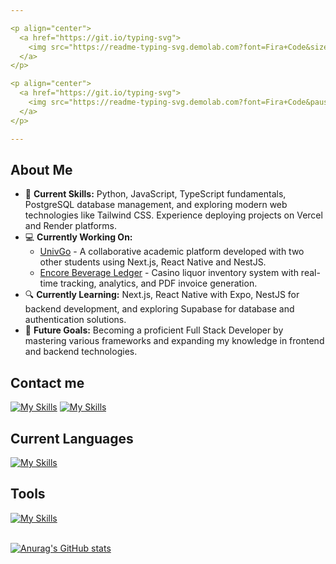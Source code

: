 ```yaml
---

<p align="center">
  <a href="https://git.io/typing-svg">
    <img src="https://readme-typing-svg.demolab.com?font=Fira+Code&size=25&duration=1&pause=1000&color=B08CF7&background=FFFFFF00&center=true&vCenter=true&repeat=false&width=435&lines=Tomas+C%C3%B3rdoba+Urquijo" alt="Typing SVG" />
  </a>
</p>

<p align="center">
  <a href="https://git.io/typing-svg">
    <img src="https://readme-typing-svg.demolab.com?font=Fira+Code&pause=1000&color=B08CF7&background=FFFFFF00&center=true&vCenter=true&width=435&lines=3rd-year+Software+Engineering;University+of+Medell%C3%ADn+student;Aspiring+Full+Stack+Developer" alt="Typing SVG" />
  </a>
</p>

---
```


<h2>About Me</h2>

- 🚀 **Current Skills:** Python, JavaScript, TypeScript fundamentals, PostgreSQL database management, and exploring modern web technologies like Tailwind CSS. Experience deploying projects on Vercel and Render platforms.
- 💻 **Currently Working On:**
  - [UnivGo](https://github.com/JaaysCode/UnivGo) - A collaborative academic platform developed with two other students using Next.js, React Native and NestJS.
  - [Encore Beverage Ledger](https://github.com/T-cordoba/encore-beverage-ledger) - Casino liquor inventory system with real-time tracking, analytics, and PDF invoice generation.
- 🔍 **Currently Learning:** Next.js, React Native with Expo, NestJS for backend development, and exploring Supabase for database and authentication solutions.
- 🎯 **Future Goals:** Becoming a proficient Full Stack Developer by mastering various frameworks and expanding my knowledge in frontend and backend technologies.

<h2>Contact me</h2>

[![My Skills](https://skillicons.dev/icons?i=linkedin)](https://www.linkedin.com/in/tomas-córdoba-82a68b308)
[![My Skills](https://skillicons.dev/icons?i=gmail)](mailto:tcordoba745@soyudemedellin.edu.co)

<h2>Current Languages</h2>

[![My Skills](https://skillicons.dev/icons?i=py,js,html,css,typescript)](https://skillicons.dev)

<h2>Tools</h2>

[![My Skills](https://skillicons.dev/icons?i=vscode,git,npm,react,next,nodejs,nestjs,tailwind,mysql,supabase,vercel,aws,figma)](https://skillicons.dev)

<br>

  <a href="https://github.com/T-cordoba">
      <img src="https://github-readme-stats.vercel.app/api?username=T-cordoba&hide=stars,prs&show_icons=true&theme=transparent&title_color=B08CF7FF&icon_color=7f41fa&text_color=b8b8b8&border_color=B08CF7&rank_icon=github" alt="Anurag's GitHub stats">
  </a>
